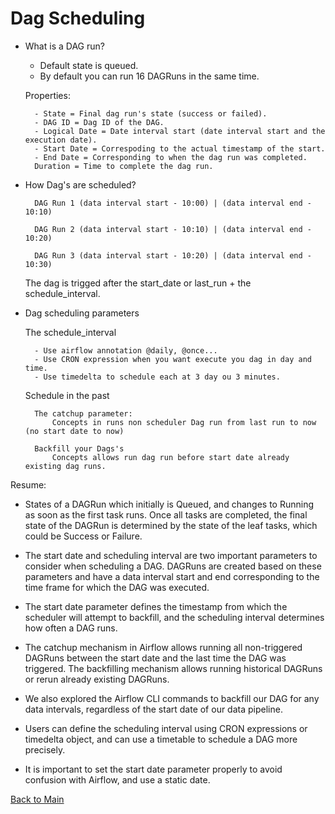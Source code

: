 # Dag Scheduling

- What is a DAG run?

    - Default state is queued.
    - By default you can run 16 DAGRuns in the same time.

    Properties:

        - State = Final dag run's state (success or failed).
        - DAG ID = Dag ID of the DAG.
        - Logical Date = Date interval start (date interval start and the execution date).
        - Start Date = Correspoding to the actual timestamp of the start.
        - End Date = Corresponding to when the dag run was completed.
        Duration = Time to complete the dag run.

- How Dag's are scheduled?

        DAG Run 1 (data interval start - 10:00) | (data interval end - 10:10)
        
        DAG Run 2 (data interval start - 10:10) | (data interval end - 10:20)
        
        DAG Run 3 (data interval start - 10:20) | (data interval end - 10:30)

    The dag is trigged after the start_date or last_run + the schedule_interval.

- Dag scheduling parameters

    The schedule_interval

        - Use airflow annotation @daily, @once...
        - Use CRON expression when you want execute you dag in day and time.
        - Use timedelta to schedule each at 3 day ou 3 minutes.

    Schedule in the past

        The catchup parameter:
            Concepts in runs non scheduler Dag run from last run to now (no start date to now)
        
        Backfill your Dags's
            Concepts allows run dag run before start date already existing dag runs.


Resume:

- States of a DAGRun which initially is Queued, and changes to Running as soon as the first task runs. Once all tasks are completed, the final state of the DAGRun is determined by the state of the leaf tasks, which could be Success or Failure.

- The start date and scheduling interval are two important parameters to consider when scheduling a DAG. DAGRuns are created based on these parameters and have a data interval start and end corresponding to the time frame for which the DAG was executed.

- The start date parameter defines the timestamp from which the scheduler will attempt to backfill, and the scheduling interval determines how often a DAG runs.

- The catchup mechanism in Airflow allows running all non-triggered DAGRuns between the start date and the last time the DAG was triggered. The backfilling mechanism allows running historical DAGRuns or rerun already existing DAGRuns.

- We also explored the Airflow CLI commands to backfill our DAG for any data intervals, regardless of the start date of our data pipeline.

- Users can define the scheduling interval using CRON expressions or timedelta object, and can use a timetable to schedule a DAG more precisely.

- It is important to set the start date parameter properly to avoid confusion with Airflow, and use a static date.

[Back to Main](https://github.com/seltons1/airflow-fundamentals-certification/blob/main/README.md)